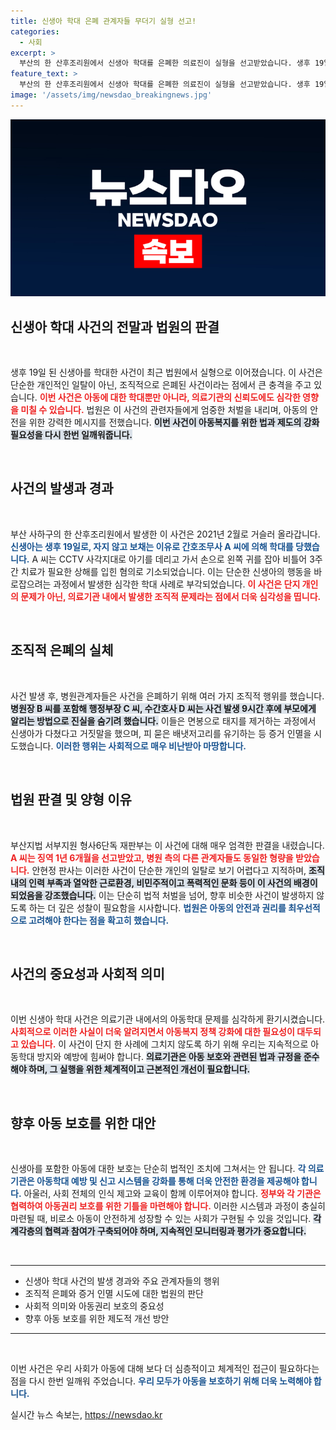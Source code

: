 ```yaml
---
title: 신생아 학대 은폐 관계자들 무더기 실형 선고!
categories:
  - 사회
excerpt: >
  부산의 한 산후조리원에서 신생아 학대를 은폐한 의료진이 실형을 선고받았습니다. 생후 19일 된 아기를 잔인하게 다치게 한 간호조무사와 병원 관계자들은 조직적으로 범죄를 은폐하며 사회적 비용을 초래했습니다. 이번 사건의 실체를 파헤친 법원 판결, 그 배경은 무엇일까요? 클릭해 보세요!
feature_text: >
  부산의 한 산후조리원에서 신생아 학대를 은폐한 의료진이 실형을 선고받았습니다. 생후 19일 된 아기를 잔인하게 다치게 한 간호조무사와 병원 관계자들은 조직적으로 범죄를 은폐하며 사회적 비용을 초래했습니다. 이번 사건의 실체를 파헤친 법원 판결, 그 배경은 무엇일까요? 클릭해 보세요!
image: '/assets/img/newsdao_breakingnews.jpg'
---
```


<p><img src="/assets/img/newsdao_breakingnews.jpg" alt="ranknews 속보" /></p>

<h2 data-ke-size="size26">신생아 학대 사건의 전말과 법원의 판결</h2>

<p data-ke-size="size16">&nbsp;</p>

<p>생후 19일 된 신생아를 학대한 사건이 최근 법원에서 실형으로 이어졌습니다. 이 사건은 단순한 개인적인 일탈이 아닌, 조직적으로 은폐된 사건이라는 점에서 큰 충격을 주고 있습니다. <b><span style="color: #ee2323;">이번 사건은 아동에 대한 학대뿐만 아니라, 의료기관의 신뢰도에도 심각한 영향을 미칠 수 있습니다.</span></b> 법원은 이 사건의 관련자들에게 엄중한 처벌을 내리며, 아동의 안전을 위한 강력한 메시지를 전했습니다. <b><span style="background-color: #21538527;">이번 사건이 아동복지를 위한 법과 제도의 강화 필요성을 다시 한번 일깨워줍니다.</span></b> </p>

<p data-ke-size="size16">&nbsp;</p>

<h2 data-ke-size="size26">사건의 발생과 경과</h2>

<p data-ke-size="size16">&nbsp;</p>

<p>부산 사하구의 한 산후조리원에서 발생한 이 사건은 2021년 2월로 거슬러 올라갑니다. <b><span style="color: #1a5490;">신생아는 생후 19일로, 자지 않고 보채는 이유로 간호조무사 A 씨에 의해 학대를 당했습니다.</span></b> A 씨는 CCTV 사각지대로 아기를 데리고 가서 손으로 왼쪽 귀를 잡아 비틀어 3주간 치료가 필요한 상해를 입힌 혐의로 기소되었습니다. 이는 단순한 신생아의 행동을 바로잡으려는 과정에서 발생한 심각한 학대 사례로 부각되었습니다. <b><span style="color: #ee2323;">이 사건은 단지 개인의 문제가 아닌, 의료기관 내에서 발생한 조직적 문제라는 점에서 더욱 심각성을 띱니다.</span></b></p>

<p data-ke-size="size16">&nbsp;</p>

<h2 data-ke-size="size26">조직적 은폐의 실체</h2>

<p data-ke-size="size16">&nbsp;</p>

<p>사건 발생 후, 병원관계자들은 사건을 은폐하기 위해 여러 가지 조직적 행위를 했습니다. <b><span style="background-color: #21538527;">병원장 B 씨를 포함해 행정부장 C 씨, 수간호사 D 씨는 사건 발생 9시간 후에 부모에게 알리는 방법으로 진실을 숨기려 했습니다.</span></b> 이들은 면봉으로 태지를 제거하는 과정에서 신생아가 다쳤다고 거짓말을 했으며, 피 묻은 배냇저고리를 유기하는 등 증거 인멸을 시도했습니다. <b><span style="color: #1a5490;">이러한 행위는 사회적으로 매우 비난받아 마땅합니다.</span></b> </p>

<p data-ke-size="size16">&nbsp;</p>

<h2 data-ke-size="size26">법원 판결 및 양형 이유</h2>

<p data-ke-size="size16">&nbsp;</p>

<p>부산지법 서부지원 형사6단독 재판부는 이 사건에 대해 매우 엄격한 판결을 내렸습니다. <b><span style="color: #ee2323;">A 씨는 징역 1년 6개월을 선고받았고, 병원 측의 다른 관계자들도 동일한 형량을 받았습니다.</span></b> 안현정 판사는 이러한 사건이 단순한 개인의 일탈로 보기 어렵다고 지적하며, <b><span style="background-color: #21538527;">조직 내의 인력 부족과 열악한 근로환경, 비민주적이고 폭력적인 문화 등이 이 사건의 배경이 되었음을 강조했습니다.</span></b> 이는 단순히 법적 처벌을 넘어, 향후 비슷한 사건이 발생하지 않도록 하는 더 깊은 성찰이 필요함을 시사합니다. <b><span style="color: #1a5490;">법원은 아동의 안전과 권리를 최우선적으로 고려해야 한다는 점을 확고히 했습니다.</span></b></p>

<p data-ke-size="size16">&nbsp;</p>

<h2 data-ke-size="size26">사건의 중요성과 사회적 의미</h2>

<p data-ke-size="size16">&nbsp;</p>

<p>이번 신생아 학대 사건은 의료기관 내에서의 아동학대 문제를 심각하게 환기시켰습니다. <b><span style="color: #ee2323;">사회적으로 이러한 사실이 더욱 알려지면서 아동복지 정책 강화에 대한 필요성이 대두되고 있습니다.</span></b> 이 사건이 단지 한 사례에 그치지 않도록 하기 위해 우리는 지속적으로 아동학대 방지와 예방에 힘써야 합니다. <b><span style="background-color: #21538527;">의료기관은 아동 보호와 관련된 법과 규정을 준수해야 하며, 그 실행을 위한 체계적이고 근본적인 개선이 필요합니다.</span></b> </p>

<p data-ke-size="size16">&nbsp;</p>

<h2 data-ke-size="size26">향후 아동 보호를 위한 대안</h2>

<p data-ke-size="size16">&nbsp;</p>

<p>신생아를 포함한 아동에 대한 보호는 단순히 법적인 조치에 그쳐서는 안 됩니다. <b><span style="color: #1a5490;">각 의료기관은 아동학대 예방 및 신고 시스템을 강화를 통해 더욱 안전한 환경을 제공해야 합니다.</span></b> 아울러, 사회 전체의 인식 제고와 교육이 함께 이루어져야 합니다. <b><span style="color: #ee2323;">정부와 각 기관은 협력하여 아동권리 보호를 위한 기틀을 마련해야 합니다.</span></b> 이러한 시스템과 과정이 충실히 마련될 때, 비로소 아동이 안전하게 성장할 수 있는 사회가 구현될 수 있을 것입니다. <b><span style="background-color: #21538527;">각계각층의 협력과 참여가 구축되어야 하며, 지속적인 모니터링과 평가가 중요합니다.</span></b> </p>

<p data-ke-size="size16">&nbsp;</p>

<hr>

<ul>
   <li>신생아 학대 사건의 발생 경과와 주요 관계자들의 행위</li>
   <li>조직적 은폐와 증거 인멸 시도에 대한 법원의 판단</li>
   <li>사회적 의미와 아동권리 보호의 중요성</li>
   <li>향후 아동 보호를 위한 제도적 개선 방안</li>
</ul>

<hr>

<p data-ke-size="size16">&nbsp;</p>

<p>이번 사건은 우리 사회가 아동에 대해 보다 더 심층적이고 체계적인 접근이 필요하다는 점을 다시 한번 일깨워 주었습니다. <b><span style="color: #1a5490;">우리 모두가 아동을 보호하기 위해 더욱 노력해야 합니다.</span></b></p>
실시간 뉴스 속보는, <a href="https://newsdao.kr" rel="dofollow">https://newsdao.kr</a>



